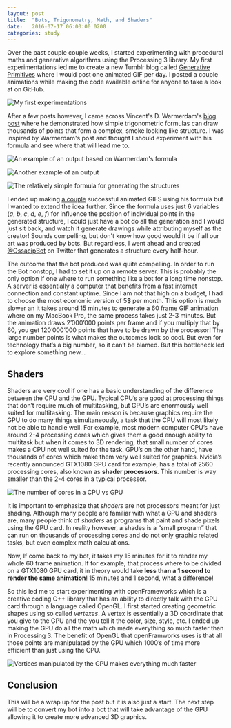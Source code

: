 ```yaml
---
layout: post
title:  "Bots, Trigonometry, Math, and Shaders"
date:   2016-07-17 06:00:00 0200
categories: study
---
```


Over the past couple couple weeks, I started experimenting with procedural maths and generative algorithms using the Processing 3 library. My first experimentations led me to create a new Tumblr blog called [Generative Primitives](http://primitivs.tumblr.com/) where I would post one animated GIF per day. I posted a couple animations while making the code available online for anyone to take a look at on GitHub.

![My first experimentations](https://66.media.tumblr.com/ff9635712314fccb4511fb101b915a06/tumblr_o9w9c8pR6D1vzri7ko1_500.gif)

After a few posts however, I came across Vincent's D. Warmerdam's [blog post](http://koaning.io/fluctuating-repetition.html) where he demonstrated how simple trigonometric formulas can draw thousands of points that form a complex, smoke looking like structure. I was inspired by Warmerdam's post and thought I should experiment with his formula and see where that will lead me to.

![An example of an output based on Warmerdam's formula](http://koaning.io/theme/images/art2.png)

![Another example of an output](http://koaning.io/theme/images/art7.png)

![The relatively simple formula for generating the structures](http://i.imgur.com/Kk5R18t.png)

I ended up making [a couple](http://primitivs.tumblr.com/post/147107300855/cycles-1-60-frames-coded-in-processing-3) successful animated GIFS using his formula but I wanted to extend the idea further. Since the formula uses just 6 variables (*a*, *b*, *c*, *d*, *e*, *f*) for influence the position of individual points in the generated structure, I could just have a bot do all the generation and I would just sit back, and watch it generate drawings while attributing myself as the creator! Sounds compelling, but don't know how good would it be if all our art was produced by bots. But regardless, I went ahead and created [@OssacipBot](https://twitter.com/OssacipBot) on Twitter that generates a structure every half-hour.

The outcome that the bot produced was quite compelling. In order to run the Bot nonstop, I had to set it up on a remote server. This is probably the only option if one where to run something like a bot for a long time nonstop. A server is essentially a computer that benefits from a fast internet connection and constant uptime. Since I am not that high on a budget, I had to choose the most economic version of 5$ per month. This option is much slower an it takes around 15 minutes to generate a 60 frame GIF animation where on my MacBook Pro, the same process takes just 2-3 minutes. But the animation draws 2’000’000 points per frame and if you multiply that by 60, you get 120’000’000 points that have to be drawn by the processor! The large number points is what makes the outcomes look so cool. But even for technology that’s a big number, so it can’t be blamed. But this bottleneck led to explore something new…

## Shaders

Shaders are very cool if one has a basic understanding of the difference between the CPU and the GPU. Typical CPU’s are good at processing things that don’t require much of multitasking, but GPU’s are enormously well suited for multitasking. The main reason is because graphics require the GPU to do many things simultaneously, a task that the CPU will most likely not be able to handle well. For example, most modern computer CPU’s have around 2-4 processing cores which gives them a good enough ability to multitask but when it comes to 3D rendering, that small number of cores makes a CPU not well suited for the task. GPU’s on the other hand, have thousands of cores which make them very well suited for graphics. Nvidia’s recently announced GTX1080 GPU card for example, has a total of 2560 processing cores, also known as **shader processors**. This number is way smaller than the 2-4 cores in a typical processor.

![The number of cores in a CPU vs GPU ](https://www.nvidia.com/docs/IO/143716/cpu-and-gpu.jpg)

It is important to emphasize that *shaders* are not processors meant for just shading. Although many people are familiar with what a GPU and shaders are, many people think of *shaders* as programs that paint and shade pixels using the GPU card. In reality however, a shades is a “small program” that can run on thousands of processing cores and do not only graphic related tasks, but even complex math calculations.

Now, If come back to my bot, it takes my 15 minutes for it to render my whole 60 frame animation. If for example, that process where to be divided on a GTX1080 GPU card, it in theory would take **less than a 1 second to render the same animation**! 15 minutes and 1 second, what a difference!

So this led me to start experimenting with openFrameworks which is a creative coding C++ library that has an ability to directly talk with the GPU card through a language called OpenGL. I first started creating geometric shapes using so called *vertexes*. A vertex is essentially a 3D coordinate that you give to the GPU and the you tell it the color, size, style, etc. I ended up making the GPU do all the math which made everything so much faster than in Processing 3. The benefit of OpenGL that openFramworks uses is that all those points are manipulated by the GPU which 1000’s of time more efficient than just using the CPU.

![Vertices manipulated by the GPU makes everything much faster](http://i.giphy.com/3o6ZtkTxyhvGyoSTzq.gif)

## Conclusion
This will be a wrap up for the post but it is also just a start. The next step will be to convert my bot into a bot that will take advantage of the GPU allowing it to create more advanced 3D graphics.
